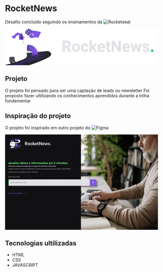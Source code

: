 # RocketNews

Desafio concluído seguindo os ensinamentos da ![Rocketseat]('https://www.rocketseat.com.br')

![img](./assets/logo.svg)

## Projeto

O projeto foi pensado para ser uma captação de leads ou newsletter
Foi proposto fazer ultilizando os conhecimentos aprendidos durante a trilha fundamentar

## Inspiração do projeto

O projeto foi inspirado em outro projeto do ![Figma]('https://www.figma.com/file/H9L6j0pF0ZQFr5wvfMSpsf/DD-%2F-RocketNews-(Copy)?node-id=101%3A2')

![img](./assets/proposta.png)

## Tecnologias ultilizadas

- HTML
- CSS
- JAVASCRIPT
